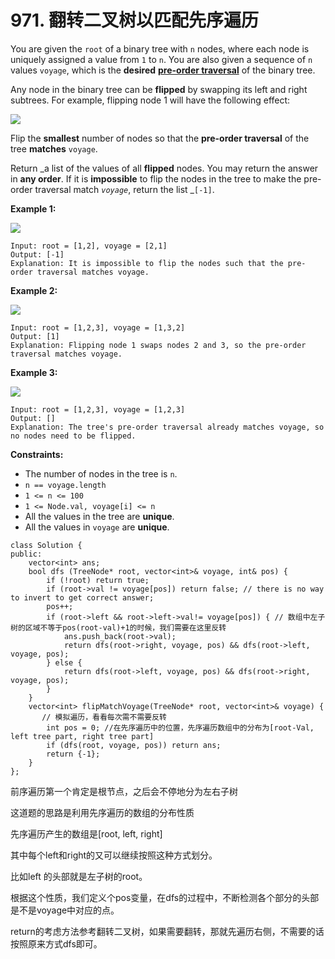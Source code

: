 # 971. 翻转二叉树以匹配先序遍历

You are given the `root` of a binary tree with `n` nodes, where each node is uniquely assigned a value from `1` to `n`. You are also given a sequence of `n` values `voyage`, which is the **desired** [**pre-order traversal**](https://en.wikipedia.org/wiki/Tree\_traversal#Pre-order) of the binary tree.

Any node in the binary tree can be **flipped** by swapping its left and right subtrees. For example, flipping node 1 will have the following effect:

![](https://assets.leetcode.com/uploads/2021/02/15/fliptree.jpg)

Flip the **smallest** number of nodes so that the **pre-order traversal** of the tree **matches** `voyage`.

Return _a list of the values of all **flipped** nodes. You may return the answer in **any order**. If it is **impossible** to flip the nodes in the tree to make the pre-order traversal match _`voyage`_, return the list _`[-1]`.

**Example 1:**

![](https://assets.leetcode.com/uploads/2019/01/02/1219-01.png)

```
Input: root = [1,2], voyage = [2,1]
Output: [-1]
Explanation: It is impossible to flip the nodes such that the pre-order traversal matches voyage.
```

**Example 2:**

![](https://assets.leetcode.com/uploads/2019/01/02/1219-02.png)

```
Input: root = [1,2,3], voyage = [1,3,2]
Output: [1]
Explanation: Flipping node 1 swaps nodes 2 and 3, so the pre-order traversal matches voyage.
```

**Example 3:**

![](https://assets.leetcode.com/uploads/2019/01/02/1219-02.png)

```
Input: root = [1,2,3], voyage = [1,2,3]
Output: []
Explanation: The tree's pre-order traversal already matches voyage, so no nodes need to be flipped.
```

**Constraints:**

* The number of nodes in the tree is `n`.
* `n == voyage.length`
* `1 <= n <= 100`
* `1 <= Node.val, voyage[i] <= n`
* All the values in the tree are **unique**.
* All the values in `voyage` are **unique**.

```clike
class Solution {
public:
    vector<int> ans;
    bool dfs (TreeNode* root, vector<int>& voyage, int& pos) {
        if (!root) return true;
        if (root->val != voyage[pos]) return false; // there is no way to invert to get correct answer;
        pos++;
        if (root->left && root->left->val!= voyage[pos]) { // 数组中左子树的区域不等于pos(root-val)+1的时候，我们需要在这里反转
            ans.push_back(root->val);
            return dfs(root->right, voyage, pos) && dfs(root->left, voyage, pos);
        } else {
            return dfs(root->left, voyage, pos) && dfs(root->right, voyage, pos);
        }
    }
    vector<int> flipMatchVoyage(TreeNode* root, vector<int>& voyage) {
       // 模拟遍历，看看每次需不需要反转    
        int pos = 0; //在先序遍历中的位置，先序遍历数组中的分布为[root-Val, left tree part, right tree part]
        if (dfs(root, voyage, pos)) return ans;
        return {-1};
    }
};
```

前序遍历第一个肯定是根节点，之后会不停地分为左右子树

这道题的思路是利用先序遍历的数组的分布性质

先序遍历产生的数组是\[root, left, right]

其中每个left和right的又可以继续按照这种方式划分。

比如left 的头部就是左子树的root。

根据这个性质，我们定义个pos变量，在dfs的过程中，不断检测各个部分的头部是不是voyage中对应的点。

return的考虑方法参考翻转二叉树，如果需要翻转，那就先遍历右侧，不需要的话按照原来方式dfs即可。
